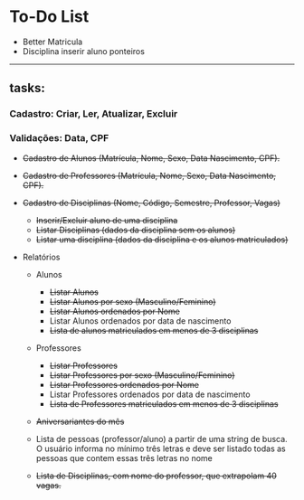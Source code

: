 # To-Do List
 - Better Matricula 
 - Disciplina inserir aluno ponteiros
---
## tasks:
### Cadastro: Criar, Ler, Atualizar, Excluir
### Validações: Data, CPF
 - ~~Cadastro de Alunos (Matrícula, Nome, Sexo, Data Nascimento, CPF).~~

 - ~~Cadastro de Professores (Matrícula, Nome, Sexo, Data Nascimento, CPF).~~

 - ~~Cadastro de Disciplinas (Nome, Código, Semestre, Professor, Vagas)~~
    - ~~Inserir/Excluir aluno de uma disciplina~~
    - ~~Listar Disciplinas (dados da disciplina sem os alunos)~~
    - ~~Listar uma disciplina (dados da disciplina e os alunos matriculados)~~

- Relatórios
    - Alunos
        - ~~Listar Alunos~~
        - ~~Listar Alunos por sexo (Masculino/Feminino)~~
        - ~~Listar Alunos ordenados por Nome~~
        - Listar Alunos ordenados por data de nascimento
        - ~~Lista de alunos matriculados em menos de 3 disciplinas~~
    - Professores
        - ~~Listar Professores~~
        - ~~Listar Professores por sexo (Masculino/Feminino)~~
        - ~~Listar Professores ordenados por Nome~~
        - Listar Professores ordenados por data de nascimento
        - ~~Lista de Professores matriculados em menos de 3 disciplinas~~

    - ~~Aniversariantes do mês~~

    - Lista de pessoas (professor/aluno) a partir de uma string de busca. O usuário informa no mínimo três letras e deve ser listado todas as pessoas que contem essas três letras no nome 
    
    - ~~Lista de Disciplinas, com nome do professor, que extrapolam 40 vagas.~~